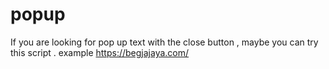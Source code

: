 # popup
If you are looking for pop up text with the close button , maybe you can try this script . example https://begjajaya.com/

